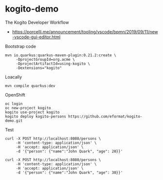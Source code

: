 # kogito-demo

The Kogito Developer Workflow
- https://porcelli.me/announcement/tooling/vscode/bpmn/2019/09/11/new-vscode-gui-editor.html

Bootstrap code
```
mvn io.quarkus:quarkus-maven-plugin:0.21.2:create \
     -DprojectGroupId=org.acme \
     -DprojectArtifactId=using-kogito \
     -Dextensions="kogito"
```

Loacally
```
mvn compile quarkus:dev
```

OpenShift
```
oc login
oc new-project kogito
kogito use-project kogito
kogito deploy kogito-persons https://github.com/eformat/kogito-demo.git
```

Test
```
curl -X POST http://localhost:8080/persons \
     -H 'content-type: application/json' \
     -H 'accept: application/json' \
     -d '{"person": {"name":"John Quark", "age": 20}}'

curl -X POST http://localhost:8080/persons \
     -H 'content-type: application/json' \
     -H 'accept: application/json' \
     -d '{"person": {"name":"John Quark", "age": 30}}'
```